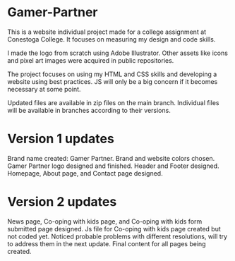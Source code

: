 # Gamer-Partner

This is a website individual project made for a college assignment at Conestoga College. It focuses on measuring my design and code skills.

I made the logo from scratch using Adobe Illustrator. Other assets like icons and pixel art images were acquired in public repositories.

The project focuses on using my HTML and CSS skills and developing a website using best practices. JS will only be a big concern if it becomes necessary at some point.

Updated files are available in zip files on the main branch. Individual files will be available in branches according to their versions.

# Version 1 updates

Brand name created: Gamer Partner.
Brand and website colors chosen.
Gamer Partner logo designed and finished.
Header and Footer designed.
Homepage, About page, and Contact page designed.

# Version 2 updates

News page, Co-oping with kids page, and Co-oping with kids form submitted page designed.
Js file for Co-oping with kids page created but not coded yet.
Noticed probable problems with different resolutions, will try to address them in the next update.
Final content for all pages being created.
